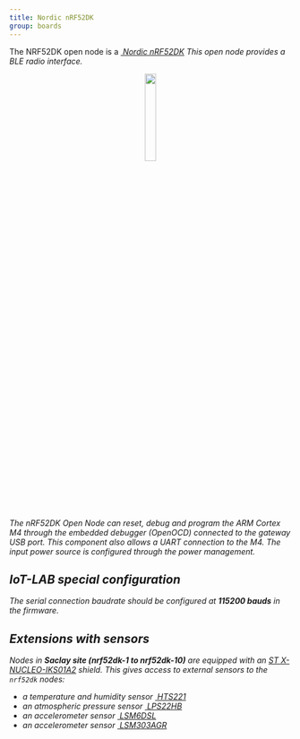 ```yaml
---
title: Nordic nRF52DK
group: boards
---
```


The NRF52DK open node is a [<i class="far fa-file-pdf"/>&nbsp;Nordic nRF52DK](http://infocenter.nordicsemi.com/pdf/nRF52_DK_User_Guide_v1.2.pdf)
This open node provides a BLE radio interface.

<div style="text-align:center">
<img src="https://www.nordicsemi.com/-/media/Images/Products/DevKits/nRF52-Series/nRF52-DK/nRF52-DK.png" style="width:20%;"/>
</div>

The nRF52DK Open Node can reset, debug and program the ARM Cortex M4 through
the embedded debugger (OpenOCD) connected to the gateway USB port. This
component also allows a UART connection to the M4. The input power source is
configured through the power management.

## IoT-LAB special configuration

The serial connection baudrate should be configured at **115200 bauds** in the
firmware.

## Extensions with sensors

Nodes in **Saclay site (nrf52dk-1 to nrf52dk-10)** are equipped with an
[ST X-NUCLEO-IKS01A2](https://www.st.com/en/ecosystems/x-nucleo-iks01a2.html)
shield.
This gives access to external sensors to the `nrf52dk` nodes:
  * a temperature and humidity sensor
    [<i class="far fa-file-pdf"/>&nbsp;HTS221](https://www.st.com/resource/en/datasheet/hts221.pdf)
  * an atmospheric pressure sensor
    [<i class="far fa-file-pdf"/>&nbsp;LPS22HB](https://www.st.com/resource/en/datasheet/dm00140895.pdf)
  * an accelerometer sensor
    [<i class="far fa-file-pdf"/>&nbsp;LSM6DSL](https://www.st.com/resource/en/datasheet/lsm6dsl.pdf)
  * an accelerometer sensor
    [<i class="far fa-file-pdf"/>&nbsp;LSM303AGR](https://www.st.com/resource/en/datasheet/lsm303agr.pdf)
